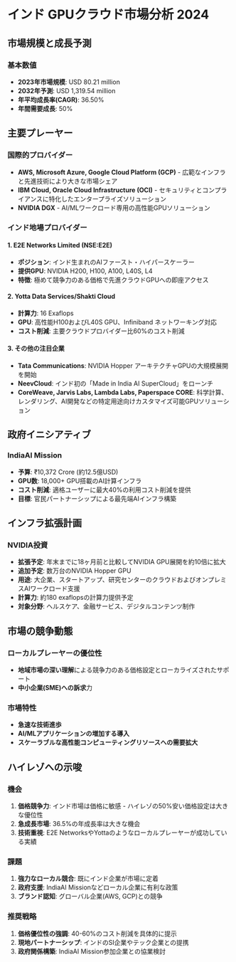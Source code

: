 # インド GPUクラウド市場分析 2024

## 市場規模と成長予測

### 基本数値
- **2023年市場規模**: USD 80.21 million
- **2032年予測**: USD 1,319.54 million  
- **年平均成長率(CAGR)**: 36.50%
- **年間需要成長**: 50%

## 主要プレーヤー

### 国際的プロバイダー
- **AWS, Microsoft Azure, Google Cloud Platform (GCP)** - 広範なインフラと先進技術により大きな市場シェア
- **IBM Cloud, Oracle Cloud Infrastructure (OCI)** - セキュリティとコンプライアンスに特化したエンタープライズソリューション
- **NVIDIA DGX** - AI/MLワークロード専用の高性能GPUソリューション

### インド地場プロバイダー

#### 1. E2E Networks Limited (NSE:E2E)
- **ポジション**: インド生まれのAIファースト・ハイパースケーラー
- **提供GPU**: NVIDIA H200, H100, A100, L40S, L4
- **特徴**: 極めて競争力のある価格で先進クラウドGPUへの即座アクセス

#### 2. Yotta Data Services/Shakti Cloud  
- **計算力**: 16 Exaflops
- **GPU**: 高性能H100およびL40S GPU、Infiniband ネットワーキング対応
- **コスト削減**: 主要クラウドプロバイダー比60%のコスト削減

#### 3. その他の注目企業
- **Tata Communications**: NVIDIA Hopper アーキテクチャGPUの大規模展開を開始
- **NeevCloud**: インド初の「Made in India AI SuperCloud」をローンチ
- **CoreWeave, Jarvis Labs, Lambda Labs, Paperspace CORE**: 科学計算、レンダリング、AI開発などの特定用途向けカスタマイズ可能GPUソリューション

## 政府イニシアティブ

### IndiaAI Mission
- **予算**: ₹10,372 Crore (約12.5億USD)
- **GPU数**: 18,000+ GPU搭載のAI計算インフラ
- **コスト削減**: 適格ユーザーに最大40%の利用コスト削減を提供
- **目標**: 官民パートナーシップによる最先端AIインフラ構築

## インフラ拡張計画

### NVIDIA投資
- **拡張予定**: 年末までに18ヶ月前と比較してNVIDIA GPU展開を約10倍に拡大
- **追加予定**: 数万台のNVIDIA Hopper GPU
- **用途**: 大企業、スタートアップ、研究センターのクラウドおよびオンプレミスAIワークロード支援
- **計算力**: 約180 exaflopsの計算力提供予定
- **対象分野**: ヘルスケア、金融サービス、デジタルコンテンツ制作

## 市場の競争動態

### ローカルプレーヤーの優位性
- **地域市場の深い理解**による競争力のある価格設定とローカライズされたサポート
- **中小企業(SME)への訴求**力

### 市場特性
- **急速な技術進歩**
- **AI/MLアプリケーションの増加する導入**
- **スケーラブルな高性能コンピューティングリソースへの需要拡大**

## ハイレゾへの示唆

### 機会
1. **価格競争力**: インド市場は価格に敏感 - ハイレゾの50%安い価格設定は大きな優位性
2. **急成長市場**: 36.5%の年成長率は大きな機会
3. **技術重視**: E2E NetworksやYottaのようなローカルプレーヤーが成功している実績

### 課題
1. **強力なローカル競合**: 既にインド企業が市場に定着
2. **政府支援**: IndiaAI Missionなどローカル企業に有利な政策
3. **ブランド認知**: グローバル企業(AWS, GCP)との競争

### 推奨戦略
1. **価格優位性の強調**: 40-60%のコスト削減を具体的に提示
2. **現地パートナーシップ**: インドのSI企業やテック企業との提携
3. **政府関係構築**: IndiaAI Mission参加企業との協業検討